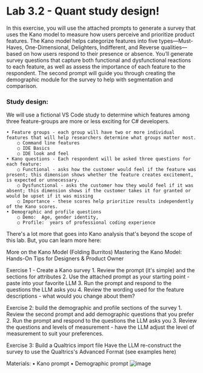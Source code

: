 # Lab 3.2 - Quant study design! #

In this exercise, you will use the attached prompts to generate a survey that uses the Kano model to measure how users perceive and prioritize product features. The Kano model helps categorize features into five types—Must-Haves, One-Dimensional, Delighters, Indifferent, and Reverse qualities—based on how users respond to their presence or absence. You’ll generate survey questions that capture both functional and dysfunctional reactions to each feature, as well as assess the importance of each feature to the respondent. The second prompt will guide you through creating the demographic module for the survey to help with segmentation and comparison.  

### Study design: ###
We will use a fictional VS Code study to determine which features among three feature-groups are more or less exciting for C# developers.  

	• Feature groups - each group will have two or more individual features that will help researchers determine what groups matter most.
		○ Command line features
		○ IDE Basics 
		○ IDE look and feel
	• Kano questions - Each respondent will be asked three questions for each feature:
		○ Functional - asks how the customer would feel if the feature was present; this dimension shows whether the feature creates excitement, is expected or unnecessary.  
		○ Dysfunctional - asks the customer how they would feel if it was absent; this dimension shows if the customer takes it for granted or would be upset if it was missing 
		○ Importance - these scores help prioritize results independently of the Kano scores.
	• Demographic and profile questions
		○ Demo:  Age, gender identity, 
		○ Profile:  years of professional coding experience
	
There's a lot more that goes into Kano analysis that's beyond the scope of this lab.  But, you can learn more here:  

More on the Kano Model (Folding Burritos)
Mastering the Kano Model: Hands-On Tips for Designers & Product Owner



Exercise 1 - Create a Kano survey 
	1. Review the prompt (it's simple) and the sections for attributes
	2. Use the attached prompt as your starting point - paste into your favorite LLM
	3. Run the prompt and respond to the questions the LLM asks you 
	4. Review the wording used for the feature descriptions - what would you change about them?


Exercise 2:  build the demographic and profile sections of the survey
	1. Review the second prompt and add demographic questions that you prefer
	2. Run the prompt and respond to the questions the LLM asks you 
	3. Review the questions and levels of measurement - have the LLM adjust the level of measurement to suit your preferences.

Exercise 3:  Build a Qualtrics import file
Have the LLM re-construct the survey to use the Qualtrics's Advanced Format (see examples here)


Materials:
	• Kano prompt
	• Demographic prompt
![image](https://github.com/user-attachments/assets/76dddb49-c75c-45d7-bd03-147eef37e958)
